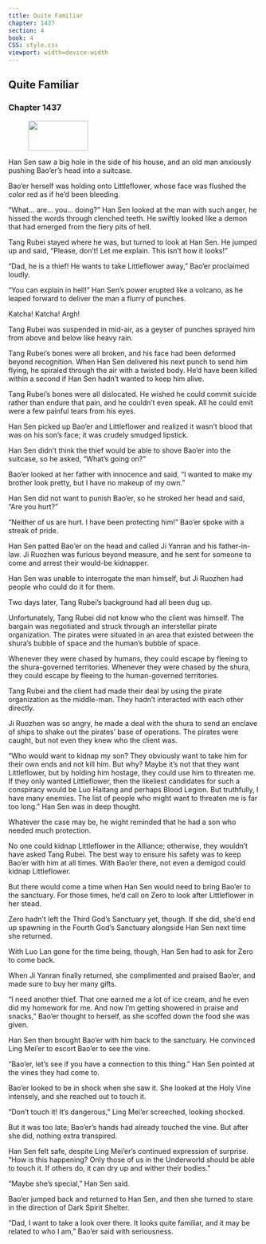 ```yaml
---
title: Quite Familiar
chapter: 1437
section: 4
book: 4
CSS: style.css
viewport: width=device-width
---
```


## Quite Familiar

### Chapter 1437

<figure>
	<img src="../Images/gem.gif" alt="" id="gem" width="120" height="60" />
</figure>

Han Sen saw a big hole in the side of his house, and an old man anxiously pushing Bao’er’s head into a suitcase.

Bao’er herself was holding onto Littleflower, whose face was flushed the color red as if he’d been bleeding.

“What… are… you… doing?” Han Sen looked at the man with such anger, he hissed the words through clenched teeth. He swiftly looked like a demon that had emerged from the fiery pits of hell.

Tang Rubei stayed where he was, but turned to look at Han Sen. He jumped up and said, “Please, don’t! Let me explain. This isn’t how it looks!”

“Dad, he is a thief! He wants to take Littleflower away,” Bao’er proclaimed loudly.

“You can explain in hell!” Han Sen’s power erupted like a volcano, as he leaped forward to deliver the man a flurry of punches.

Katcha! Katcha! Argh!

Tang Rubei was suspended in mid-air, as a geyser of punches sprayed him from above and below like heavy rain.

Tang Rubei’s bones were all broken, and his face had been deformed beyond recognition. When Han Sen delivered his next punch to send him flying, he spiraled through the air with a twisted body. He’d have been killed within a second if Han Sen hadn’t wanted to keep him alive.

Tang Rubei’s bones were all dislocated. He wished he could commit suicide rather than endure that pain, and he couldn’t even speak. All he could emit were a few painful tears from his eyes.

Han Sen picked up Bao’er and Littleflower and realized it wasn’t blood that was on his son’s face; it was crudely smudged lipstick.

Han Sen didn’t think the thief would be able to shove Bao’er into the suitcase, so he asked, “What’s going on?”

Bao’er looked at her father with innocence and said, “I wanted to make my brother look pretty, but I have no makeup of my own.”

Han Sen did not want to punish Bao’er, so he stroked her head and said, “Are you hurt?”

“Neither of us are hurt. I have been protecting him!” Bao’er spoke with a streak of pride.

Han Sen patted Bao’er on the head and called Ji Yanran and his father-in-law. Ji Ruozhen was furious beyond measure, and he sent for someone to come and arrest their would-be kidnapper.

Han Sen was unable to interrogate the man himself, but Ji Ruozhen had people who could do it for them.

Two days later, Tang Rubei’s background had all been dug up.

Unfortunately, Tang Rubei did not know who the client was himself. The bargain was negotiated and struck through an interstellar pirate organization. The pirates were situated in an area that existed between the shura’s bubble of space and the human’s bubble of space.

Whenever they were chased by humans, they could escape by fleeing to the shura-governed territories. Whenever they were chased by the shura, they could escape by fleeing to the human-governed territories.

Tang Rubei and the client had made their deal by using the pirate organization as the middle-man. They hadn’t interacted with each other directly.

Ji Ruozhen was so angry, he made a deal with the shura to send an enclave of ships to shake out the pirates’ base of operations. The pirates were caught, but not even they knew who the client was.

“Who would want to kidnap my son? They obviously want to take him for their own ends and not kill him. But why? Maybe it’s not that they want Littleflower, but by holding him hostage, they could use him to threaten me. If they only wanted Littleflower, then the likeliest candidates for such a conspiracy would be Luo Haitang and perhaps Blood Legion. But truthfully, I have many enemies. The list of people who might want to threaten me is far too long.” Han Sen was in deep thought.

Whatever the case may be, he wight reminded that he had a son who needed much protection.

No one could kidnap Littleflower in the Alliance; otherwise, they wouldn’t have asked Tang Rubei. The best way to ensure his safety was to keep Bao’er with him at all times. With Bao’er there, not even a demigod could kidnap Littleflower.

But there would come a time when Han Sen would need to bring Bao’er to the sanctuary. For those times, he’d call on Zero to look after Littleflower in her stead.

Zero hadn’t left the Third God’s Sanctuary yet, though. If she did, she’d end up spawning in the Fourth God’s Sanctuary alongside Han Sen next time she returned.

With Luo Lan gone for the time being, though, Han Sen had to ask for Zero to come back.

When Ji Yanran finally returned, she complimented and praised Bao’er, and made sure to buy her many gifts.

“I need another thief. That one earned me a lot of ice cream, and he even did my homework for me. And now I’m getting showered in praise and snacks,” Bao’er thought to herself, as she scoffed down the food she was given.

Han Sen then brought Bao’er with him back to the sanctuary. He convinced Ling Mei’er to escort Bao’er to see the vine.

“Bao’er, let’s see if you have a connection to this thing.” Han Sen pointed at the vines they had come to.

Bao’er looked to be in shock when she saw it. She looked at the Holy Vine intensely, and she reached out to touch it.

“Don’t touch it! It’s dangerous,” Ling Mei’er screeched, looking shocked.

But it was too late; Bao’er’s hands had already touched the vine. But after she did, nothing extra transpired.

Han Sen felt safe, despite Ling Mei’er’s continued expression of surprise. “How is this happening? Only those of us in the Underworld should be able to touch it. If others do, it can dry up and wither their bodies.”

“Maybe she’s special,” Han Sen said.

Bao’er jumped back and returned to Han Sen, and then she turned to stare in the direction of Dark Spirit Shelter.

“Dad, I want to take a look over there. It looks quite familiar, and it may be related to who I am,” Bao’er said with seriousness.